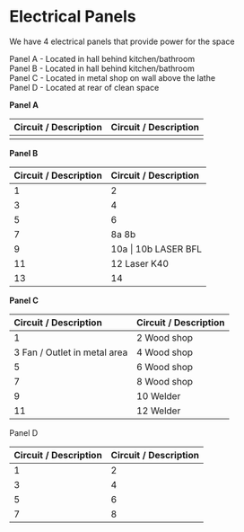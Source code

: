# Electrical Panels

We have 4 electrical panels that provide power for the space

Panel A - Located in hall behind kitchen/bathroom  
Panel B - Located in hall behind kitchen/bathroom  
Panel C - Located in metal shop on wall above the lathe  
Panel D - Located at rear of clean space



**Panel A**

| **Circuit / Description** | **Circuit / Description** |
| :--- | :--- |
|  |  |

**Panel B** 

| **Circuit / Description** | **Circuit / Description** |
| :--- | :--- |
| 1 | 2 |
| 3 | 4 |
| 5 | 6 |
| 7 | 8a                                               8b |
| 9 | 10a                        \| 10b    LASER BFL |
| 11                   | 12 Laser K40 |
| 13 | 14 |

**Panel C**

| **Circuit / Description** | **Circuit / Description** |
| :--- | :--- |
| 1 | 2 Wood shop  |
| 3 Fan / Outlet in metal area | 4 Wood shop |
| 5 | 6 Wood shop |
| 7 | 8 Wood shop |
| 9 | 10 Welder |
| 11 | 12 Welder |

Panel D

| **Circuit / Description** | **Circuit / Description** |
| :--- | :--- |
| 1 | 2 |
| 3 | 4 |
| 5 | 6 |
| 7 | 8 |

